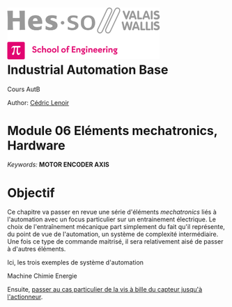 <h1 align="left">
  <br>
  <img src="./img/hei-en.png" alt="HEI-Vs Logo" width="350">
  <br>
  Industrial Automation Base
  <br>
</h1>

Cours AutB

Author: [Cédric Lenoir](mailto:cedric.lenoir@hevs.ch)

# Module 06 Eléments mechatronics, Hardware

*Keywords:* **MOTOR ENCODER AXIS**


# Objectif
Ce chapitre va passer en revue une série d'éléments *mechatronics* liés à l'automation avec un focus particulier sur un entrainement électrique. Le choix de l'entraînement mécanique part simplement du fait qu'il représente, du point de vue de l'automation, un système de complexité intermédiaire. Une fois ce type de commande maitrisé, il sera relativement aisé de passer à d'autres éléments.

Ici, les trois exemples de système d'automation

Machine
Chimie
Energie

Ensuite, [passer au cas particulier de la vis à bille du capteur jusqu'à l'actionneur](README_BallScrew.md).